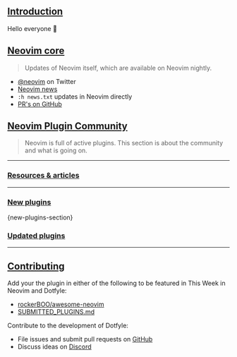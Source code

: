 ## [Introduction](#introduction)

Hello everyone 👋

## [Neovim core](#neovim-core)

> Updates of Neovim itself, which are available on Neovim nightly.

- [@neovim](https://twitter.com/neovim) on Twitter
- [Neovim news](https://neovim.io/doc/user/news.html)
- `:h news.txt` updates in Neovim directly
- [PR's on GitHub](https://github.com/neovim/neovim/pulls)


## [Neovim Plugin Community](#plugins)

> Neovim is full of active plugins. This section is about the community and what is going on.

---

### [Resources & articles](#resources)

<!---
#### Title
[![IMAGE ALT TEXT HERE](https://img.youtube.com/vi/YOUTUBE_VIDEO_ID_HERE/0.jpg)](https://www.youtube.com/watch?v=YOUTUBE_VIDEO_ID_HERE)
-->

---

### [New plugins](#new-plugins)

{new-plugins-section}

### [Updated plugins](#updated-plugins)

---

## [Contributing](#contributing)

Add your the plugin in either of the following to be featured in This Week in Neovim and Dotfyle: 

- [rockerBOO/awesome-neovim](https://github.com/rockerBOO/awesome-neovim)
- [SUBMITTED_PLUGINS.md](https://github.com/codicocodes/dotfyle/blob/main/SUBMITTED-PLUGINS.md)

Contribute to the development of Dotfyle:
- File issues and submit pull requests on [GitHub](https://github.com/codicocodes/dotfyle)
- Discuss ideas on [Discord](https://discord.gg/AMbnnN5eep)
